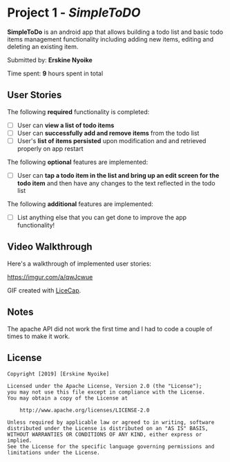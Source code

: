 # Project 1 - *SimpleToDO*

**SimpleToDo** is an android app that allows building a todo list and basic todo items management functionality including adding new items, editing and deleting an existing item.

Submitted by: **Erskine Nyoike**

Time spent: **9** hours spent in total

## User Stories

The following **required** functionality is completed:

* [ ] User can **view a list of todo items**
* [ ] User can **successfully add and remove items** from the todo list
* [ ] User's **list of items persisted** upon modification and and retrieved properly on app restart

The following **optional** features are implemented:

* [ ] User can **tap a todo item in the list and bring up an edit screen for the todo item** and then have any changes to the text reflected in the todo list

The following **additional** features are implemented:

* [ ] List anything else that you can get done to improve the app functionality!

## Video Walkthrough

Here's a walkthrough of implemented user stories:

https://imgur.com/a/qwJcwue

GIF created with [LiceCap](http://www.cockos.com/licecap/).

## Notes

The apache API did not work the first time and I had to code a couple of times to make it work.

## License

    Copyright [2019] [Erskine Nyoike]

    Licensed under the Apache License, Version 2.0 (the "License");
    you may not use this file except in compliance with the License.
    You may obtain a copy of the License at

        http://www.apache.org/licenses/LICENSE-2.0

    Unless required by applicable law or agreed to in writing, software
    distributed under the License is distributed on an "AS IS" BASIS,
    WITHOUT WARRANTIES OR CONDITIONS OF ANY KIND, either express or implied.
    See the License for the specific language governing permissions and
    limitations under the License.